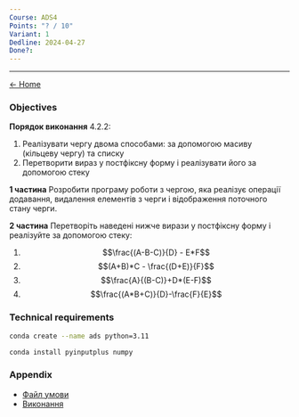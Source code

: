 ```yaml
---
Course: ADS4
Points: "? / 10"
Variant: 1
Dedline: 2024-04-27
Done?:
---
```

---

[<- Home](../)

### Objectives

**Порядок виконання**
4.2.2:
1. Реалізувати чергу двома способами: за допомогою масиву (кільцеву чергу) та списку 
2. Перетворити вираз у постфіксну форму і реалізувати його за допомогою стеку

**1 частина**
Розробити програму роботи з чергою, яка реалізує операції додавання, видалення елементів з черги і відображення поточного стану черги. 

**2 частина**
Перетворіть наведені нижче вирази у постфіксну форму і реалізуйте за допомогою стеку: 

1. $$\frac{(A-B-C)}{D} - E*F$$
2. $$(A+B)*C - \frac{(D+E)}{F}$$
3. $$\frac{A}{(B-C)}+D*(E-F)$$
4. $$\frac{(A*B+C)}{D}-\frac{F}{E}$$

### Technical requirements

```zsh
conda create --name ads python=3.11
```

```zsh
conda install pyinputplus numpy
```

### Appendix

- [Файл умови](doc/ads_lab04.pdf)
- [Виконання](src/main.py)
